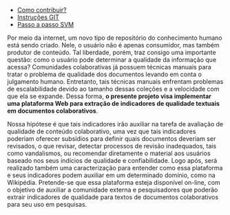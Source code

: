 - [Como contribuir?](CONTRIBUTING.md)
- [Instruções GIT](git_instructions.md)
- [Passo a passo SVM](libsvm.md)

Por meio da internet, um novo tipo de repositório do conhecimento humano está sendo criado. Nele, o usuário não é apenas consumidor, mas também produtor de conteúdo. Tal liberdade, porém, traz consigo uma importante questão: como o usuário pode determinar a qualidade da informação que acessa? Comunidades colaborativas já possuem técnicas manuais para tratar o problema de qualidade dos documentos levando em conta o julgamento humano. Entretanto, tais técnicas manuais enfrentam problemas de escalabilidade devido ao tamanho dessas coleções e a velocidade com que ela se expande. Dessa forma, **o presente projeto visa implementar uma plataforma Web para extração de indicadores de qualidade textuais em documentos colaborativos**.

Nossa hipótese é que tais indicadores irão auxiliar na  tarefa de avaliação de qualidade de conteúdo colaborativo, uma vez que tais indicadores poderiam oferecer subsídios para definir quais documentos deveriam ser revisados, o que revisar, detectar processos de revisão inadequados, tais como vandalismos, ou recomendar diretamente o material aos usuários baseado nos seus indícios de qualidade e confiabilidade. Logo após, será realizado também uma caracterização para entender como essa plataforma e seus indicadores podem auxiliar em um determinado domínio, como na Wikipédia. Pretende-se que essa plataforma esteja disponível on-line, com o objetivo de auxiliar a comunidade externa e pesquisadores que poderão extrair indicadores de qualidade para textos de documentos colaborativos para seu uso em pesquisas.

